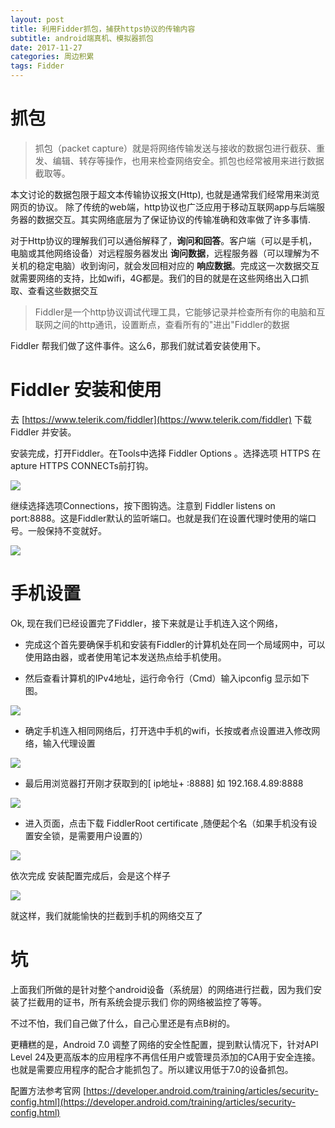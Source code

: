 ```yaml
---
layout: post
title: 利用Fidder抓包，捕获https协议的传输内容
subtitle: android端真机、模拟器抓包
date: 2017-11-27
categories: 周边积累
tags: Fidder
---
```


# 抓包

> 抓包（packet capture）就是将网络传输发送与接收的数据包进行截获、重发、编辑、转存等操作，也用来检查网络安全。抓包也经常被用来进行数据截取等。

本文讨论的数据包限于超文本传输协议报文(Http), 也就是通常我们经常用来浏览网页的协议。 除了传统的web端，http协议也广泛应用于移动互联网app与后端服务器的数据交互。其实网络底层为了保证协议的传输准确和效率做了许多事情.

对于Http协议的理解我们可以通俗解释了，**询问和回答**。客户端（可以是手机，电脑或其他网络设备）对远程服务器发出 **询问数据**，远程服务器（可以理解为不关机的稳定电脑）收到询问，就会发回相对应的 **响应数据**。完成这一次数据交互就需要网络的支持，比如wifi，4G都是。我们的目的就是在这些网络出入口抓取、查看这些数据交互

> Fiddler是一个http协议调试代理工具，它能够记录并检查所有你的电脑和互联网之间的http通讯，设置断点，查看所有的"进出"Fiddler的数据

Fiddler 帮我们做了这件事件。这么6，那我们就试着安装使用下。

# Fiddler 安装和使用

去 [https://www.telerik.com/fiddler](https://www.telerik.com/fiddler) 下载 Fiddler 并安装。

安装完成，打开Fiddler。在Tools中选择 Fiddler Options 。选择选项 HTTPS 在apture HTTPS CONNECTs前打钩。

![](../../images/2017-11/fiddler2.png)

继续选择选项Connections，按下图钩选。注意到 Fiddler listens on port:8888。这是Fiddler默认的监听端口。也就是我们在设置代理时使用的端口号。一般保持不变就好。

![](../../images/2017-11/fiddler3.png)

# 手机设置

Ok, 现在我们已经设置完了Fiddler，接下来就是让手机连入这个网络，

* 完成这个首先要确保手机和安装有Fiddler的计算机处在同一个局域网中，可以使用路由器，或者使用笔记本发送热点给手机使用。

* 然后查看计算机的IPv4地址，运行命令行（Cmd）输入ipconfig 显示如下图。

![](../../images/2017-11/fiddler4.png)

* 确定手机连入相同网络后，打开选中手机的wifi，长按或者点设置进入修改网络，输入代理设置

![](../../images/2017-11/fiddler5.png)

* 最后用浏览器打开刚才获取到的[ ip地址+ :8888] 如 192.168.4.89:8888

![](../../images/2017-11/fiddler6.png)

* 进入页面，点击下载 FiddlerRoot certificate ,随便起个名（如果手机没有设置安全锁，是需要用户设置的）

![](../../images/2017-11/fiddler7.png)

依次完成 安装配置完成后，会是这个样子

![](../../images/2017-11/fiddler1.png)

就这样，我们就能愉快的拦截到手机的网络交互了

# 坑

上面我们所做的是针对整个android设备（系统层）的网络进行拦截，因为我们安装了拦截用的证书，所有系统会提示我们 你的网络被监控了等等。

不过不怕，我们自己做了什么，自己心里还是有点B树的。

更糟糕的是，Android 7.0 调整了网络的安全性配置，提到默认情况下，针对API Level 24及更高版本的应用程序不再信任用户或管理员添加的CA用于安全连接。也就是需要应用程序的配合才能抓包了。所以建议用低于7.0的设备抓包。

配置方法参考官网
[https://developer.android.com/training/articles/security-config.html](https://developer.android.com/training/articles/security-config.html)
